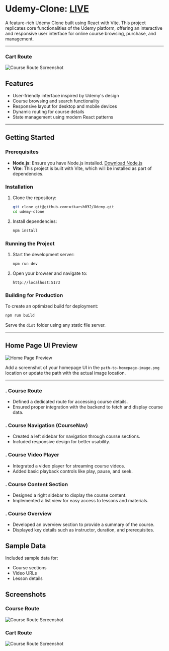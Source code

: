 # Udemy-Clone:  [LIVE](https://udemy-e-learning.netlify.app/)

A feature-rich Udemy Clone built using React with Vite. This project replicates core functionalities of the Udemy platform, offering an interactive and responsive user interface for online course browsing, purchase, and management.

---

### Cart Route

![Course Route Screenshot](./frontend/src/assets/responsiveUdem.png)

## Features

- User-friendly interface inspired by Udemy's design
- Course browsing and search functionality
- Responsive layout for desktop and mobile devices
- Dynamic routing for course details
- State management using modern React patterns

---

## Getting Started

### Prerequisites

- **Node.js**: Ensure you have Node.js installed. [Download Node.js](https://nodejs.org/)
- **Vite**: This project is built with Vite, which will be installed as part of dependencies.

### Installation

1. Clone the repository:

   ```bash
   git clone git@github.com:utkarsh032/Udemy.git
   cd udemy-clone
   ```

2. Install dependencies:

   ```bash
   npm install
   ```

### Running the Project

1. Start the development server:

   ```bash
   npm run dev
   ```

2. Open your browser and navigate to:

   ```
   http://localhost:5173
   ```

### Building for Production

To create an optimized build for deployment:

```bash
npm run build
```

Serve the `dist` folder using any static file server.

---

## Home Page UI Preview

![Home Page Preview](./frontend/src/assets/HomePage.png)

Add a screenshot of your homepage UI in the `path-to-homepage-image.png` location or update the path with the actual image location.

---

### . **Course Route**

- Defined a dedicated route for accessing course details.
- Ensured proper integration with the backend to fetch and display course data.

### . **Course Navigation (CourseNav)**

- Created a left sidebar for navigation through course sections.
- Included responsive design for better usability.

### . **Course Video Player**

- Integrated a video player for streaming course videos.
- Added basic playback controls like play, pause, and seek.

### . **Course Content Section**

- Designed a right sidebar to display the course content.
- Implemented a list view for easy access to lessons and materials.

### . **Course Overview**

- Developed an overview section to provide a summary of the course.
- Displayed key details such as instructor, duration, and prerequisites.

## Sample Data

Included sample data for:

- Course sections
- Video URLs
- Lesson details

## Screenshots

### Course Route

![Course Route Screenshot](./frontend/src/assets/coursePlayer.png)

### Cart Route

![Course Route Screenshot](./frontend/src/assets/cart.png)
